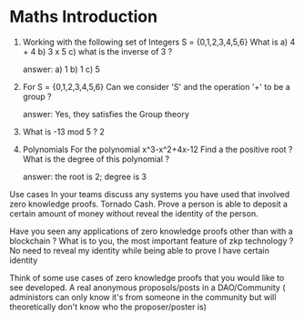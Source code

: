 # Maths Introduction

1. Working with the following set of Integers S = {0,1,2,3,4,5,6}
   What is
   a) 4 + 4
   b) 3 x 5
   c) what is the inverse of 3 ?

   answer:
   a) 1
   b) 1
   c) 5

2. For S = {0,1,2,3,4,5,6}
   Can we consider 'S' and the operation '+' to be a group ?

   answer: Yes, they satisfies the Group theory

3. What is
   -13 mod 5 ?
   2

4. Polynomials
   For the polynomial x^3-x^2+4x-12
   Find a the positive root ?
   What is the degree of this polynomial ?

   answer: the root is 2; degree is 3

Use cases
In your teams discuss any systems you have used that involved zero knowledge
proofs.
Tornado Cash. Prove a person is able to deposit a certain amount of money without reveal the identity of the person.

Have you seen any applications of zero knowledge proofs other than with a
blockchain ?
What is to you, the most important feature of zkp technology ?
No need to reveal my identity while being able to prove I have certain identity

Think of some use cases of zero knowledge proofs that you would like to see
developed.
A real anonymous proposols/posts in a DAO/Community ( administors can only know it's from someone in the community but will theoretically don't know who the proposer/poster is)